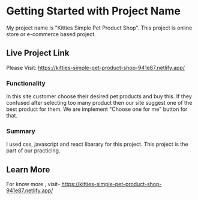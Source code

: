 # Getting Started with Project Name
My project name is "Kitties Simple Pet Product Shop".
This project is online store or e-commerce based project.  

## Live Project Link

Please Visit: https://kitties-simple-pet-product-shop-941e87.netlify.app/

### Functionality

In this site customer choose their desired pet products and buy this. If they confused after selecting too many product then our site suggest one of the best product for them. We are implement "Choose one for me" button for that.

### Summary

I used css, javascript and react libarary for this project. This project is the part of our practicing.

## Learn More

For know more , visit- https://kitties-simple-pet-product-shop-941e87.netlify.app/
